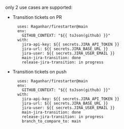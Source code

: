 only 2 use cases are supported:
- Transition tickets on PR

        uses: Raganhar/firestarter@main
        env:
          GITHUB_CONTEXT: "${{ toJson(github) }}"
        with:
          jira-api-key: ${{ secrets.JIRA_API_TOKEN }}
          jira-url: ${{ secrets.JIRA_BASE_URL }}
          jira-user: ${{ secrets.JIRA_USER_EMAIL }}
          main-jira-transition: done
          release-jira-transition: in progress


- Transition tickets on push

        uses: Raganhar/firestarter@main
        env:
          GITHUB_CONTEXT: "${{ toJson(github) }}"
        with:
          jira-api-key: ${{ secrets.JIRA_API_TOKEN }}
          jira-url: ${{ secrets.JIRA_BASE_URL }}
          jira-user: ${{ secrets.JIRA_USER_EMAIL }}
          main-jira-transition: done
          release-jira-transition: in progress
          branch_to_compare_to: main


